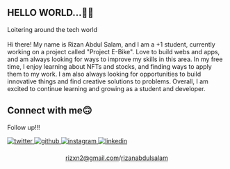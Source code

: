 ## HELLO WORLD...👋🏽
  

 <div align="left">Loitering around the tech world</div>  
  
  <br>
Hi there! My name is Rizan Abdul Salam, and I am a +1 student, currently working on a project called "Project E-Bike". Love to build webs and apps, and am always looking for ways to improve my skills in this area. In my free time, I enjoy learning about NFTs and stocks, and finding ways to apply them to my work. I am also always looking for opportunities to build innovative things and find creative solutions to problems. Overall, I am excited to continue learning and growing as a student and developer.


## Connect with me🙃
 
Follow up!!!

<a href="https://twitter.com/rizanabdulsalam" target="_blank">
<img src=https://img.shields.io/badge/twitter-%2300acee.svg?&style=for-the-badge&logo=twitter&logoColor=white alt=twitter style="margin-bottom: 5px;" />
</a>
<a href="https://github.com/RizanAbdulSalam" target="_blank">
<img src=https://img.shields.io/badge/github-%2324292e.svg?&style=for-the-badge&logo=github&logoColor=white alt=github style="margin-bottom: 5px;" />
</a>
<a href="https://instagram.com/rizanabdulsalam" target="_blank">
<img src=https://img.shields.io/badge/instagram-%23000000.svg?&style=for-the-badge&logo=instagram&logoColor=white alt=instagram style="margin-bottom: 5px;" />
</a>  
<a href="https://linkedin.com/in/rizan-abdul-salam-8b5252240/" target="_blank">
<img src=https://img.shields.io/badge/linkedin-%231E77B5.svg?&style=for-the-badge&logo=linkedin&logoColor=white alt=linkedin style="margin-bottom: 5px;" />
  

<br/>  


<br>
<div align="center">
<a href="mailto:rizxn2@gmail.com">rizxn2@gmail.com</a>/<a href="https://twitter.com/rizanabdulsalam">rizanabdulsalam</a>
</div>
